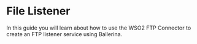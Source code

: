 # File Listener

In this guide you will learn about how to use the WSO2 FTP Connector to create an FTP listener service using Ballerina.
